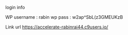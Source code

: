 login info


WP username : rabin
wp pass : w2ap^SbL(z3GMEUKzB

Link url https://accelerate-rabinrai44.c9users.io/
